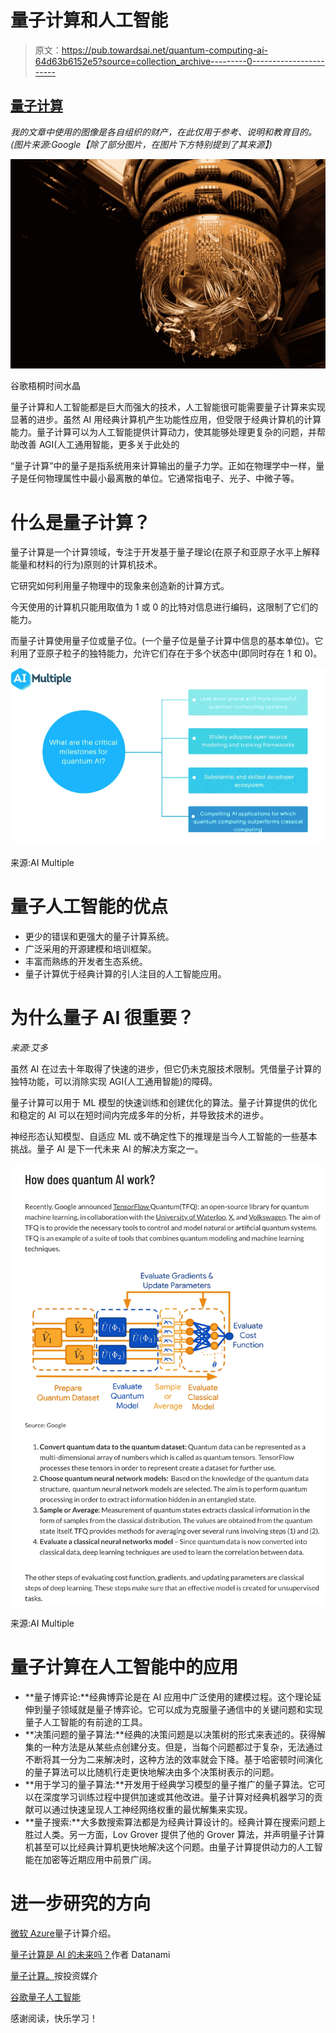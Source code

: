 # 量子计算和人工智能

> 原文：<https://pub.towardsai.net/quantum-computing-ai-64d63b6152e5?source=collection_archive---------0----------------------->

## [量子计算](https://towardsai.net/p/category/quantum-computing)

*我的文章中使用的图像是各自组织的财产，在此仅用于参考、说明和教育目的。(图片来源:Google【除了部分图片，在图片下方特别提到了其来源】)*

![](img/65216aa4b66ac29225ccb766a92406bf.png)

谷歌梧桐时间水晶

量子计算和人工智能都是巨大而强大的技术，人工智能很可能需要量子计算来实现显著的进步。虽然 AI 用经典计算机产生功能性应用，但受限于经典计算机的计算能力。量子计算可以为人工智能提供计算动力，使其能够处理更复杂的问题，并帮助改善 AGI(人工通用智能，更多关于此处的

“量子计算”中的量子是指系统用来计算输出的量子力学。正如在物理学中一样，量子是任何物理属性中最小最离散的单位。它通常指电子、光子、中微子等。

# 什么是量子计算？

量子计算是一个计算领域，专注于开发基于量子理论(在原子和亚原子水平上解释能量和材料的行为)原则的计算机技术。

它研究如何利用量子物理中的现象来创造新的计算方式。

今天使用的计算机只能用取值为 1 或 0 的比特对信息进行编码，这限制了它们的能力。

而量子计算使用量子位或量子位。(一个量子位是量子计算中信息的基本单位)。它利用了亚原子粒子的独特能力，允许它们存在于多个状态中(即同时存在 1 和 0)。

![](img/c39124330408312b62477a4466d345c7.png)

来源:AI Multiple

# 量子人工智能的优点

*   更少的错误和更强大的量子计算系统。
*   广泛采用的开源建模和培训框架。
*   丰富而熟练的开发者生态系统。
*   量子计算优于经典计算的引人注目的人工智能应用。

# 为什么量子 AI 很重要？

*来源:艾多*

虽然 AI 在过去十年取得了快速的进步，但它仍未克服技术限制。凭借量子计算的独特功能，可以消除实现 AGI(人工通用智能)的障碍。

量子计算可以用于 ML 模型的快速训练和创建优化的算法。量子计算提供的优化和稳定的 AI 可以在短时间内完成多年的分析，并导致技术的进步。

神经形态认知模型、自适应 ML 或不确定性下的推理是当今人工智能的一些基本挑战。量子 AI 是下一代未来 AI 的解决方案之一。

![](img/06aa9d309ace79d743e7d14fbf568b8d.png)

来源:AI Multiple

# 量子计算在人工智能中的应用

*   **量子博弈论:**经典博弈论是在 AI 应用中广泛使用的建模过程。这个理论延伸到量子领域就是量子博弈论。它可以成为克服量子通信中的关键问题和实现量子人工智能的有前途的工具。
*   **决策问题的量子算法:**经典的决策问题是以决策树的形式来表述的。获得解集的一种方法是从某些点创建分支。但是，当每个问题都过于复杂，无法通过不断将其一分为二来解决时，这种方法的效率就会下降。基于哈密顿时间演化的量子算法可以比随机行走更快地解决由多个决策树表示的问题。
*   **用于学习的量子算法:**开发用于经典学习模型的量子推广的量子算法。它可以在深度学习训练过程中提供加速或其他改进。量子计算对经典机器学习的贡献可以通过快速呈现人工神经网络权重的最优解集来实现。
*   **量子搜索:**大多数搜索算法都是为经典计算设计的。经典计算在搜索问题上胜过人类。另一方面，Lov Grover 提供了他的 Grover 算法，并声明量子计算机甚至可以比经典计算机更快地解决这个问题。由量子计算提供动力的人工智能在加密等近期应用中前景广阔。

# 进一步研究的方向

[微软 Azure](https://azure.microsoft.com/en-us/overview/what-is-quantum-computing/#how-it-works)量子计算介绍。

[量子计算是 AI 的未来吗？](https://www.datanami.com/2021/11/11/is-quantum-computing-the-future-of-ai/)作者 Datanami

[量子计算。](https://www.investopedia.com/terms/q/quantum-computing.asp)按投资媒介

[谷歌量子人工智能](https://quantumai.google/)

感谢阅读，快乐学习！